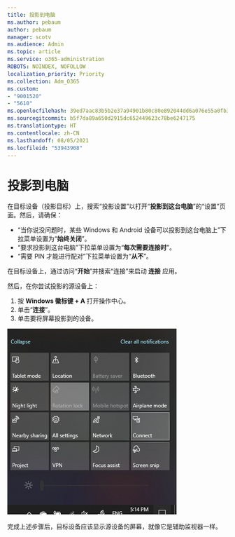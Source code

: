 ```yaml
---
title: 投影到电脑
ms.author: pebaum
author: pebaum
manager: scotv
ms.audience: Admin
ms.topic: article
ms.service: o365-administration
ROBOTS: NOINDEX, NOFOLLOW
localization_priority: Priority
ms.collection: Adm_O365
ms.custom:
- "9001520"
- "5610"
ms.openlocfilehash: 39ed7aac83b5b2e37a94901b80c80e892044dd6a076e55a0fb327d2dce7bd16e
ms.sourcegitcommit: b5f7da89a650d2915dc652449623c78be6247175
ms.translationtype: HT
ms.contentlocale: zh-CN
ms.lasthandoff: 08/05/2021
ms.locfileid: "53943908"
---
```

# <a name="project-to-a-pc"></a>投影到电脑

在目标设备（投影目标）上，搜索“投影设置”以打开“**投影到这台电脑**”的“设置”页面。然后，请确保：
- “当你说没问题时，某些 Windows 和 Android 设备可以投影到这台电脑上”下拉菜单设置为“**始终关闭**”。
- “要求投影到这台电脑”下拉菜单设置为“**每次需要连接时**”。
- “需要 PIN 才能进行配对”下拉菜单设置为“**从不**”。

在目标设备上，通过访问“**开始**”并搜索“连接”来启动 **连接** 应用。

然后，在你尝试投影的源设备上：

1. 按 **Windows 徽标键 + A** 打开操作中心。
2. 单击“**连接**”。
3. 单击要将屏幕投影到的设备。

![投影到电脑](media/project-to-a-pc.png)

完成上述步骤后，目标设备应该显示源设备的屏幕，就像它是辅助监视器一样。
